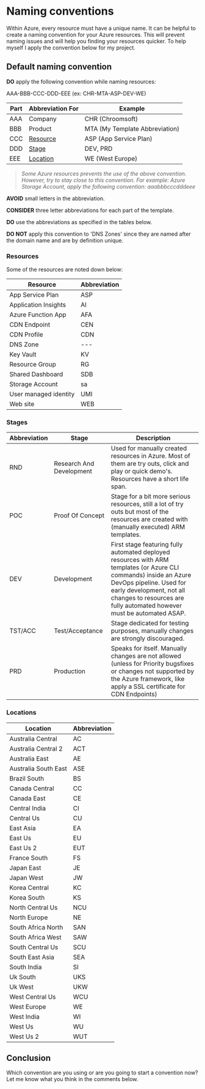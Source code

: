 # Naming conventions
Within Azure, every resource must have a unique name. It can be helpful to create a naming convention for your Azure resources. This will prevent naming issues and will help you finding your resources quicker. To help myself I apply the convention below for my project.

## Default naming convention

**DO** apply the following convention while naming resources:

 AAA-BBB-CCC-DDD-EEE (ex: CHR-MTA-ASP-DEV-WE)

| Part | Abbreviation For | Example
| ---- | -----------| ---
| AAA  | Company | CHR (Chroomsoft)
| BBB  | Product | MTA (My Template Abbreviation)
| CCC  | [Resource](#resources) | ASP (App Service Plan)
| DDD  | [Stage](#stages) | DEV, PRD
| EEE  | [Location](#locations) | WE (West Europe)

> *Some Azure resources prevents the use of the above convention. However, try to stay close to this convention. For example: Azure Storage Account, apply the following convention: aaabbbcccdddeee*

**AVOID** small letters in the abbreviation.

**CONSIDER** three letter abbreviations for each part of the template.

**DO** use the abbreviations as specified in the tables below.

**DO NOT** apply this convention to 'DNS Zones' since they are named after the domain name and are by definition unique. 

### Resources
Some of the resources are noted down below:

| Resource           | Abbreviation 
| ------------------ | ---
|App Service Plan|ASP
|Application Insights|AI
|Azure Function App|AFA
|CDN Endpoint|CEN
|CDN Profile|CDN
|DNS Zone | ---
|Key Vault|KV
|Resource Group|RG
|Shared Dashboard|SDB
|Storage Account|sa
|User managed identity|UMI
|Web site|WEB

### Stages
| Abbreviation | Stage | Description
| --- | --- | ---
| RND | Research And Development | Used for manually created resources in Azure. Most of them are try outs, click and play or quick demo's. Resources have a short life span. 
| POC | Proof Of Concept | Stage for a bit more serious resources, still a lot of try outs but most of the resources are created with (manually executed) ARM templates.
| DEV | Development | First stage featuring fully automated deployed resources with ARM templates (or Azure CLI commands) inside an Azure DevOps pipeline. Used for early development, not all changes to resources are fully automated however must be automated ASAP.
| TST/ACC | Test/Acceptance | Stage dedicated for testing purposes, manually changes are strongly discouraged.
| PRD | Production | Speaks for itself. Manually changes are not allowed (unless for Priority bugsfixes or changes not supported by the Azure framework, like apply a SSL certificate for CDN Endpoints)

### Locations

| Location      | Abbreviation |
| --- | ---
|Australia Central|AC
|Australia Central 2|ACT
|Australia East|AE
|Australia South East|ASE
|Brazil South|BS
|Canada Central|CC
|Canada East|CE
|Central India|CI
|Central Us|CU
|East Asia|EA
|East Us|EU
|East Us 2|EUT
|France South|FS
|Japan East|JE
|Japan West|JW
|Korea Central|KC
|Korea South|KS
|North Central Us|NCU
|North Europe|NE
|South Africa North|SAN
|South Africa West|SAW
|South Central Us|SCU
|South East Asia|SEA
|South India|SI
|Uk South|UKS
|Uk West|UKW
|West Central Us|WCU
|West Europe|WE
|West India|WI
|West Us|WU
|West Us 2|WUT

## Conclusion
Which convention are you using or are you going to start a convention now? Let me know what you think in the comments below. 